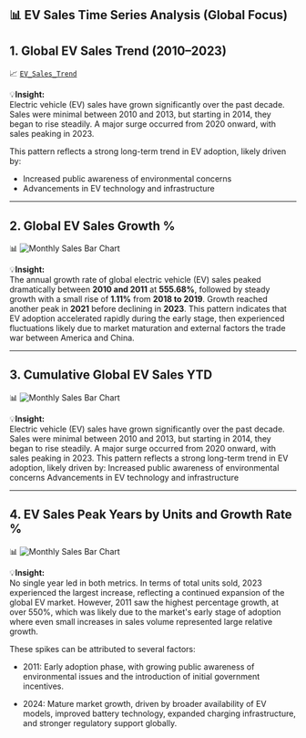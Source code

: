 ## 📊 EV Sales Time Series Analysis (Global Focus)

## 1. Global EV Sales Trend (2010–2023)

📈 [`EV_Sales_Trend`](https://github.com/marcusasar/ev-sales-time-series-analysis/blob/9412585711e0921d75cc5e958a5e63327ba722d9/chart_images/EV_Sales_Trend.png)

💡**Insight:**  
Electric vehicle (EV) sales have grown significantly over the past decade. Sales were minimal between 2010 and 2013, but starting in 2014, they began to rise steadily. A major surge occurred from 2020 onward, with sales peaking in 2023.

This pattern reflects a strong long-term trend in EV adoption, likely driven by:

- Increased public awareness of environmental concerns
- Advancements in EV technology and infrastructure

---

## 2. Global EV Sales Growth %

📊 ![Monthly Sales Bar Chart](charts/monthly-sales-bars.png)

💡**Insight:**  
The annual growth rate of global electric vehicle (EV) sales peaked dramatically between **2010 and 2011** at **555.68%**, followed by steady growth with a small rise of **1.11%** from **2018 to 2019**. Growth reached another peak in **2021** before declining in **2023**.
This pattern indicates that EV adoption accelerated rapidly during the early stage, then experienced fluctuations likely due to market maturation and external factors the trade war between America and China.

---

## 3. Cumulative Global EV Sales YTD

📊 ![Monthly Sales Bar Chart](charts/monthly-sales-bars.png)

💡**Insight:**  
Electric vehicle (EV) sales have grown significantly over the past decade. Sales were minimal between 2010 and 2013, but starting in 2014, they began to rise steadily. A major surge occurred from 2020 onward, with sales peaking in 2023.
This pattern reflects a strong long-term trend in EV adoption, likely driven by:
Increased public awareness of environmental concerns
Advancements in EV technology and infrastructure

---

## 4. EV Sales Peak Years by Units and Growth Rate %

📊 ![Monthly Sales Bar Chart](charts/monthly-sales-bars.png)

💡**Insight:**  
No single year led in both metrics. In terms of total units sold, 2023 experienced the largest increase, reflecting a continued expansion of the global EV market. However, 2011 saw the highest percentage growth, at over 550%, which was likely due to the market's early stage of adoption where even small increases in sales volume represented large relative growth.

These spikes can be attributed to several factors:

- 2011: Early adoption phase, with growing public awareness of environmental issues and the introduction of initial government incentives.

- 2024: Mature market growth, driven by broader availability of EV models, improved battery technology, expanded charging infrastructure, and stronger regulatory support globally.

